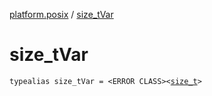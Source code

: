 [platform.posix](index.md) / [size_tVar](./size_t-var.md)

# size_tVar

`typealias size_tVar = <ERROR CLASS><`[`size_t`](size_t.md)`>`